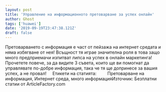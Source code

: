 ```yaml
---
layout: post
title: 'Управление на информационното претоварване за успех онлайн'
author: Ghost
tags: ['huawei']
date: '2019-09-19T23:47:38.121Z'
draft: false
---
```


Претоварването с информация е част от пейзажа на интернет средата и няма избягване от нея! Всъщност тя играе значителна роля в това защо много предприемачи изпитват липса на успех в онлайн маркетинга! Прочетете повече, за да видите 3 съвета, които ще ви помогнат да управлявате по-добре информация, така че тя ще допринесе за вашия успех, а не провал!     Етикети на статията:         Претоварване на информация, Интернет среда, много информацияИзточник: Безплатни статии от ArticleFactory.com
